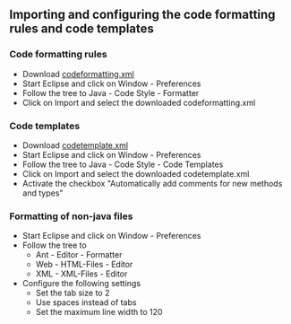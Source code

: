 ## Importing and configuring the code formatting rules and code templates

### Code formatting rules
* Download [codeformatting.xml](https://github.com/servicecatalog/development/blob/master/oscm-devruntime/javares/codestyle/codeformatting.xml)
* Start Eclipse and click on Window - Preferences
* Follow the tree to Java - Code Style - Formatter
* Click on Import and select the downloaded codeformatting.xml

### Code templates
* Download [codetemplate.xml](https://github.com/servicecatalog/development/blob/master/oscm-devruntime/javares/codestyle/codetemplate.xml)
* Start Eclipse and click on Window - Preferences
* Follow the tree to Java - Code Style - Code Templates
* Click on Import and select the downloaded codetemplate.xml
* Activate the checkbox "Automatically add comments for new methods and types"

### Formatting of non-java files
* Start Eclipse and click on Window - Preferences
* Follow the tree to 
  * Ant - Editor - Formatter
  * Web - HTML-Files - Editor
  * XML - XML-Files - Editor 
* Configure the following settings
  * Set the tab size to 2
  * Use spaces instead of tabs
  * Set the maximum line width to 120 